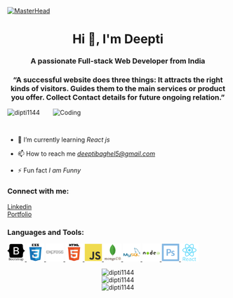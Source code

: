 [![MasterHead](https://thumbs.gfycat.com/ColorlessBitesizedKob-max-1mb.gif)](https://dipti1144.io)
<h1 align="center">Hi 👋, I'm Deepti</h1>

<h3 align="center">A passionate Full-stack Web Developer from India</h3>
<h3 align="center">“A successful website does three things:
It attracts the right kinds of visitors.
Guides them to the main services or product you offer.
Collect Contact details for future ongoing relation.”</h3>
<img align="right" alt="Coding" width="400" src="https://i.pinimg.com/originals/06/ef/d9/06efd9fc18aade1ce5a7f80374b5ce61.gif">

<p align="left"> <img src="https://komarev.com/ghpvc/?username=dipti1144&label=Profile%20views&color=0e75b6&style=flat" alt="dipti1144" /> </p>

<p align="left"> <a href="https://twitter.com/" target="blank"><img src="https://img.shields.io/twitter/follow/?logo=twitter&style=for-the-badge" alt="" /></a> </p>

- 🌱 I’m currently learning *React js*

- 📫 How to reach me *deeptibaghel5@gmail.com*

- ⚡ Fun fact *I am Funny*

<h3 align="left">Connect with me:</h3>
<p align="left">
<a href="https://www.linkedin.com/in/deepti-baghel-a21541232/" target="_blank">Linkedin
  </a>
  <br/>
  <a href="dipti1144.github.io" target="_blank">Portfolio
  </a>
  <br/>
</p>

<h3 align="left">Languages and Tools:</h3>
<p align="left"> <a href="https://getbootstrap.com" target="_blank" rel="noreferrer"> <img src="https://raw.githubusercontent.com/devicons/devicon/master/icons/bootstrap/bootstrap-plain-wordmark.svg" alt="bootstrap" width="40" height="40"/> </a> <a href="https://www.w3schools.com/css/" target="_blank" rel="noreferrer"> <img src="https://raw.githubusercontent.com/devicons/devicon/master/icons/css3/css3-original-wordmark.svg" alt="css3" width="40" height="40"/> </a> <a href="https://expressjs.com" target="_blank" rel="noreferrer"> <img src="https://raw.githubusercontent.com/devicons/devicon/master/icons/express/express-original-wordmark.svg" alt="express" width="40" height="40"/> </a> <a href="https://www.w3.org/html/" target="_blank" rel="noreferrer"> <img src="https://raw.githubusercontent.com/devicons/devicon/master/icons/html5/html5-original-wordmark.svg" alt="html5" width="40" height="40"/> </a> <a href="https://developer.mozilla.org/en-US/docs/Web/JavaScript" target="_blank" rel="noreferrer"> <img src="https://raw.githubusercontent.com/devicons/devicon/master/icons/javascript/javascript-original.svg" alt="javascript" width="40" height="40"/> </a> <a href="https://www.mongodb.com/" target="_blank" rel="noreferrer"> <img src="https://raw.githubusercontent.com/devicons/devicon/master/icons/mongodb/mongodb-original-wordmark.svg" alt="mongodb" width="40" height="40"/> </a> <a href="https://www.mysql.com/" target="_blank" rel="noreferrer"> <img src="https://raw.githubusercontent.com/devicons/devicon/master/icons/mysql/mysql-original-wordmark.svg" alt="mysql" width="40" height="40"/> </a> <a href="https://nodejs.org" target="_blank" rel="noreferrer"> <img src="https://raw.githubusercontent.com/devicons/devicon/master/icons/nodejs/nodejs-original-wordmark.svg" alt="nodejs" width="40" height="40"/> </a> <a href="https://www.photoshop.com/en" target="_blank" rel="noreferrer"> <img src="https://raw.githubusercontent.com/devicons/devicon/master/icons/photoshop/photoshop-line.svg" alt="photoshop" width="40" height="40"/> </a> <a href="https://reactjs.org/" target="_blank" rel="noreferrer"> <img src="https://raw.githubusercontent.com/devicons/devicon/master/icons/react/react-original-wordmark.svg" alt="react" width="40" height="40"/> </a> </p>

<div align="center"><img  src="https://github-readme-stats.vercel.app/api/top-langs?username=dipti1144&show_icons=true&locale=en&layout=compact" alt="dipti1144"</div>
<div align="center"   ><img  src="https://github-readme-stats.vercel.app/api?username=dipti1144&show_icons=true&locale=en" alt="dipti1144" /></div>
<div align="center"  ><img src="https://github-readme-streak-stats.herokuapp.com/?user=dipti1144&" alt="dipti1144" /></div>

  



